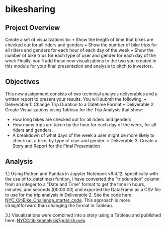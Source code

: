 # bikesharing

## Project Overview
Create a set of visualizations to:
•	Show the length of time that bikes are checked out for all riders and genders
•	Show the number of bike trips for all riders and genders for each hour of each day of the week
•	Show the number of bike trips for each type of user and gender for each day of the week
Finally, you’ll add these new visualizations to the two you created in this module for your final presentation and analysis to pitch to investors.

## Objectives
This new assignment consists of two technical analysis deliverables and a written report to present your results. You will submit the following:
•	Deliverable 1: Change Trip Duration to a Datetime Format
•	Deliverable 2: Create Visualizations uisng Tableau for the Trip Analysis that show:
- How long bikes are checked out for all riders and genders.
- How many trips are taken by the hour for each day of the week, for all riders and genders.
- A breakdown of what days of the week a user might be more likely to check out a bike, by type of user and gender.
•	Deliverable 3: Create a Story and Report for the Final Presentation

## Analysis
1.)
Using Python and Pandas in Jupyter Notebook v6.4.12, specifically with the use of to_datetime() funtion, I have converted the "tripduration" column from an integer to a "Date and Time" format to get the time in hours, minutes, and seconds (00:00:00) and exported the DataFrame as a CSV file to use for the trip analysis in Deliverable 2. See the code here: [NYC_CitiBike_Challenge_starter_code](https://github.com/MSF2141/bikesharing/blob/a4b05fb1059db9886dbfb590f724947eb0e43999/NYC_CitiBike_Challenge_starter_code.ipynb). This approach is more straightforward than changing the format in Tableau.

3.) Visualizations were combined into a story using a Tableau and published here:
[NYCCitibikeanalysis?publish=yes](https://public.tableau.com/app/profile/msf2141/viz/NYCCitibikeanalysis_16753621665680/NYCCitibikeanalysis?publish=yes).
